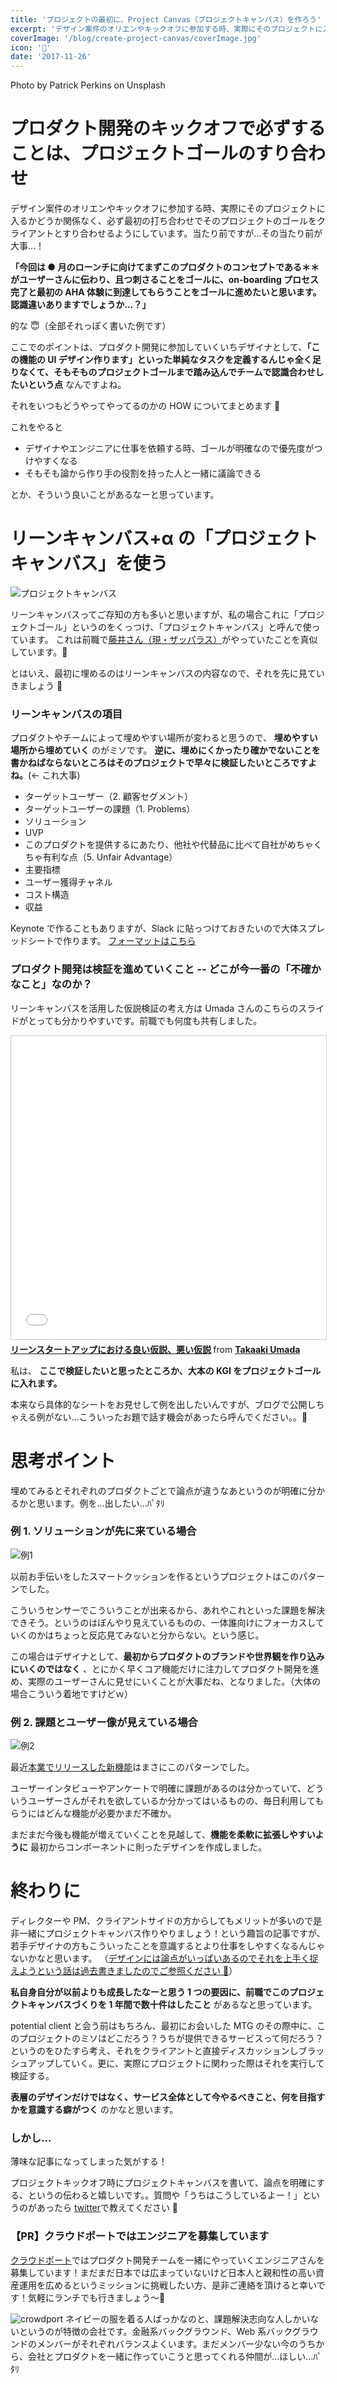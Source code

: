 ```yaml
---
title: 'プロジェクトの最初に、Project Canvas（プロジェクトキャンバス）を作ろう'
excerpt: 'デザイン案件のオリエンやキックオフに参加する時、実際にそのプロジェクトに入るかどうか関係なく、必ず最初の打ち合わせでそのプロジェクトのゴールをクライアントとすり合わせるようにしています。当たり前ですが…その当たり前が大事…！'
coverImage: '/blog/create-project-canvas/coverImage.jpg'
icon: '📝'
date: '2017-11-26'
---
```


Photo by Patrick Perkins on Unsplash

# プロダクト開発のキックオフで必ずすることは、プロジェクトゴールのすり合わせ

デザイン案件のオリエンやキックオフに参加する時、実際にそのプロジェクトに入るかどうか関係なく、必ず最初の打ち合わせでそのプロジェクトのゴールをクライアントとすり合わせるようにしています。当たり前ですが…その当たり前が大事…！

**「今回は ● 月のローンチに向けてまずこのプロダクトのコンセプトである＊＊がユーザーさんに伝わり、且つ刺さることをゴールに、on-boarding プロセス完了と最初の AHA 体験に到達してもらうことをゴールに進めたいと思います。認識違いありますでしょうか…？」**

的な 😇（全部それっぽく書いた例です）

ここでのポイントは、プロダクト開発に参加していくいちデザイナとして、**「この機能の UI デザイン作ります」といった単純なタスクを定義するんじゃ全く足りなくて、そもそものプロジェクトゴールまで踏み込んでチームで認識合わせしたいという点** なんですよね。

それをいつもどうやってやってるのかの HOW についてまとめます 💪

これをやると

- デザイナやエンジニアに仕事を依頼する時、ゴールが明確なので優先度がつけやすくなる
- そもそも論から作り手の役割を持った人と一緒に議論できる

とか、そういう良いことがあるなーと思っています。

# リーンキャンバス+α の「プロジェクトキャンバス」を使う

![プロジェクトキャンバス](/blog/create-project-canvas/projectCanvas_01.png)

リーンキャンバスってご存知の方も多いと思いますが、私の場合これに「プロジェクトゴール」というのをくっつけ、「プロジェクトキャンバス」と呼んで使っています。
これは前職で[藤井さん（現・ザッパラス）](/blog/create-project-canvas/https://about.me/mikihirocks)がやっていたことを真似しています。🙏

とはいえ、最初に埋めるのはリーンキャンバスの内容なので、それを先に見ていきましょう 🙋

### リーンキャンバスの項目

プロダクトやチームによって埋めやすい場所が変わると思うので、 **埋めやすい場所から埋めていく** のがミソです。
**逆に、埋めにくかったり確かでないことを書かねばならないところはそのプロジェクトで早々に検証したいところですよね。**(← これ大事)

- ターゲットユーザー（2. 顧客セグメント）
- ターゲットユーザーの課題（1. Problems）
- ソリューション
- UVP
- このプロダクトを提供するにあたり、他社や代替品に比べて自社がめちゃくちゃ有利な点（5. Unfair Advantage）
- 主要指標
- ユーザー獲得チャネル
- コスト構造
- 収益

Keynote で作ることもありますが、Slack に貼っつけておきたいので大体スプレッドシートで作ります。
[フォーマットはこちら](https://docs.google.com/spreadsheets/d/11Dxa_rswdJau2a2Qhj06lEWF1jP7SxWFavpXHsQkJ1A/edit?usp=sharing)

### プロダクト開発は検証を進めていくこと -- どこが今一番の「不確かなこと」なのか？

リーンキャンバスを活用した仮説検証の考え方は Umada さんのこちらのスライドがとっても分かりやすいです。前職でも何度も共有しました。

<iframe src="//www.slideshare.net/slideshow/embed_code/key/iAwaDAum23nWi7" width="595" height="485" frameborder="0" marginwidth="0" marginheight="0" scrolling="no" style="border:1px solid #CCC; border-width:1px; margin-bottom:5px; max-width: 100%;" allowfullscreen> </iframe> <div style="margin-bottom:5px"> <strong> <a href="//www.slideshare.net/takaumada/good-hypothesis-for-lean-startup" title="リーンスタートアップにおける良い仮説、悪い仮説" target="_blank">リーンスタートアップにおける良い仮説、悪い仮説</a> </strong> from <strong><a href="https://www.slideshare.net/takaumada" target="_blank">Takaaki Umada</a></strong> </div>

私は、 **ここで検証したいと思ったところか、大本の KGI をプロジェクトゴールに入れます。**

本来なら具体的なシートをお見せして例を出したいんですが、ブログで公開しちゃえる例がない…こういったお題で話す機会があったら呼んでください。。🙏

# 思考ポイント

埋めてみるとそれぞれのプロダクトごとで論点が違うなあというのが明確に分かるかと思います。例を…出したい…ﾊﾟﾀﾘ

### 例 1. ソリューションが先に来ている場合

![例1](/blog/create-project-canvas/example_01.png)

以前お手伝いをしたスマートクッションを作るというプロジェクトはこのパターンでした。

こういうセンサーでこういうことが出来るから、あれやこれといった課題を解決できそう。というのはぼんやり見えているものの、一体誰向けにフォーカスしていくのかはちょっと反応見てみないと分からない。という感じ。

この場合はデザイナとして、**最初からプロダクトのブランドや世界観を作り込みにいくのではなく** 、とにかく早くコア機能だけに注力してプロダクト開発を進め、実際のユーザーさんに見せにいくことが大事だね、となりました。（大体の場合こういう着地ですけどｗ）

### 例 2. 課題とユーザー像が見えている場合

![例2](/blog/create-project-canvas/example_02.png)

最近[本業でリリースした新機能](/blog/create-project-canvas/https://www.crowdport.jp/news/5669/)はまさにこのパターンでした。

ユーザーインタビューやアンケートで明確に課題があるのは分かっていて、どういうユーザーさんがそれを欲しているか分かってはいるものの、毎日利用してもらうにはどんな機能が必要かまだ不確か。

まだまだ今後も機能が増えていくことを見越して、**機能を柔軟に拡張しやすいように** 最初からコンポーネントに則ったデザインを作成しました。

# 終わりに

ディレクターや PM、クライアントサイドの方からしてもメリットが多いので是非一緒にプロジェクトキャンバス作りやりましょう！という趣旨の記事ですが、若手デザイナの方もこういったことを意識するとより仕事をしやすくなるんじゃないかなと思います。
（[デザインには論点がいっぱいあるのでそれを上手く捉えようという話は過去書きましたのでご参照ください 🙏](/blog/create-project-canvas/https://speakerdeck.com/suuminbot/xin-siijia-zhi-wozuo-rutameni-jin-sugudezainagadekirukoto)）

**私自身自分が以前よりも成長したなーと思う 1 つの要因に、前職でこのプロジェクトキャンバスづくりを 1 年間で数十件はしたこと** があるなと思っています。

potential client と会う前はもちろん、最初にお会いした MTG のその際中に、このプロジェクトのミソはどこだろう？うちが提供できるサービスって何だろう？というのをひたすら考え、それをクライアントと直接ディスカッションしブラッシュアップしていく。更に、実際にプロジェクトに関わった際はそれを実行して検証する。

**表層のデザインだけではなく、サービス全体として今やるべきこと、何を目指すかを意識する癖がつく** のかなと思います。

### しかし…

薄味な記事になってしまった気がする！

プロジェクトキックオフ時にプロジェクトキャンバスを書いて、論点を明確にする、というの伝わると嬉しいです。。質問や「うちはこうしているよー！」というのがあったら [twitter](/blog/create-project-canvas/https://twitter.com/suuminbot)で教えてください 🙏

### 【PR】クラウドポートではエンジニアを募集しています

[クラウドポート](/blog/create-project-canvas/https://crowdport.co.jp/)ではプロダクト開発チームを一緒にやっていくエンジニアさんを募集しています！まだまだ日本では広まっていないけど日本人と親和性の高い資産運用を広めるというミッションに挑戦したい方、是非ご連絡を頂けると幸いです！気軽にランチでも行きましょう〜🍺

![crowdport](/blog/create-project-canvas/crowdport.jpg)
ネイビーの服を着る人ばっかなのと、課題解決志向な人しかいないというのが特徴の会社です。金融系バックグラウンド、Web 系バックグラウンドのメンバーがそれぞれバランスよくいます。まだメンバー少ない今のうちから、会社とプロダクトを一緒に作っていこうと思ってくれる仲間が…ほしい…ﾊﾟﾀﾘ
